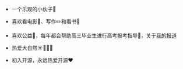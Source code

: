 - 一个乐观的小伙子:boy:

- 喜欢看电影:movie_camera:、写作:pencil2:和看书:book:

- 喜欢公益:stars:，每年都会帮助高三毕业生进行高考报考指导:school:，关于[我的报道](http://ex.chinadaily.com.cn/exchange/partners/82/rss/channel/cn/columns/sz8srm/stories/WS60e2c57fa3101e7ce97582d1.html)

- 热爱大自然:sunny::evergreen_tree::fallen_leaf::maple_leaf:

- 初入开源，永远热爱开源:heart:
